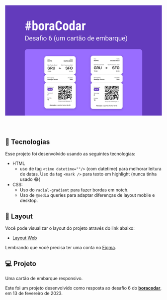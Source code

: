 <h1 align="center">
    <img alt="Boarding pass" src=".github/cover.png" />
</h1>

<br>

## 🧪 Tecnologias

Esse projeto foi desenvolvido usando as seguintes tecnologias:

- HTML
  - uso de tag `<time datetime=""/>` (com datetime) para melhorar leitura de datas. Uso da tag `<mark />` para texto em highlight (nunca tinha usado :joy:)
- CSS:
  - Uso do `radial-gradient` para fazer bordas em notch.
  - Uso de `@media` queries para adaptar diferenças de layout mobile e desktop.

## 🔖 Layout

Você pode visualizar o layout do projeto através do link abaixo:

- [Layout Web](https://www.figma.com/community/file/1205146101173113980)

Lembrando que você precisa ter uma conta no [Figma](http://figma.com/).

## 💻 Projeto

Uma cartão de embarque responsivo.

Este foi um projeto desenvolvido como resposta ao desafio 6 do **[boracodar](https://boracodar.dev/#)**, em 13 de fevereiro de 2023.
